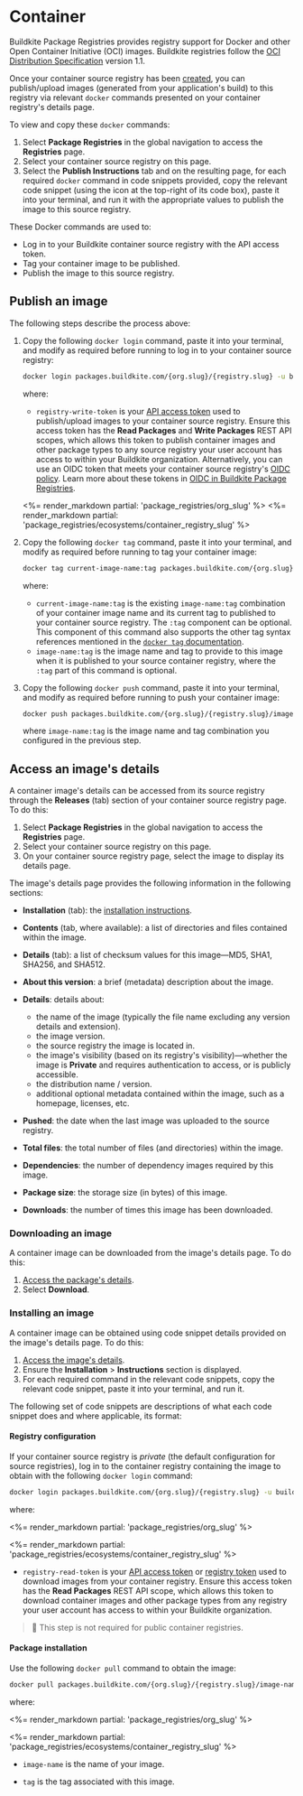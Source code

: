 # Container

Buildkite Package Registries provides registry support for Docker and other Open Container Initiative (OCI) images. Buildkite registries follow the [OCI Distribution Specification](https://github.com/opencontainers/distribution-spec) version 1.1.

Once your container source registry has been [created](/docs/package-registries/registries/manage#create-a-source-registry), you can publish/upload images (generated from your application's build) to this registry via relevant `docker` commands presented on your container registry's details page.

To view and copy these `docker` commands:

1. Select **Package Registries** in the global navigation to access the **Registries** page.
1. Select your container source registry on this page.
1. Select the **Publish Instructions** tab and on the resulting page, for each required `docker` command in code snippets provided, copy the relevant code snippet (using the icon at the top-right of its code box), paste it into your terminal, and run it with the appropriate values to publish the image to this source registry.

These Docker commands are used to:

- Log in to your Buildkite container source registry with the API access token.
- Tag your container image to be published.
- Publish the image to this source registry.

## Publish an image

The following steps describe the process above:

1. Copy the following `docker login` command, paste it into your terminal, and modify as required before running to log in to your container source registry:

    ```bash
    docker login packages.buildkite.com/{org.slug}/{registry.slug} -u buildkite -p registry-write-token
    ```

    where:
    * `registry-write-token` is your [API access token](https://buildkite.com/user/api-access-tokens) used to publish/upload images to your container source registry. Ensure this access token has the **Read Packages** and **Write Packages** REST API scopes, which allows this token to publish container images and other package types to any source registry your user account has access to within your Buildkite organization. Alternatively, you can use an OIDC token that meets your container source registry's [OIDC policy](/docs/package-registries/security/oidc#define-an-oidc-policy-for-a-registry). Learn more about these tokens in [OIDC in Buildkite Package Registries](/docs/package-registries/security/oidc).

    <%= render_markdown partial: 'package_registries/org_slug' %>
    <%= render_markdown partial: 'package_registries/ecosystems/container_registry_slug' %>

1. Copy the following `docker tag` command, paste it into your terminal, and modify as required before running to tag your container image:

    ```bash
    docker tag current-image-name:tag packages.buildkite.com/{org.slug}/{registry.slug}/image-name:tag
    ```

    where:
    * `current-image-name:tag` is the existing `image-name:tag` combination of your container image name and its current tag to published to your container source registry. The `:tag` component can be optional. This component of this command also supports the other tag syntax references mentioned in the [`docker tag` documentation](https://docs.docker.com/reference/cli/docker/image/tag/).
    * `image-name:tag` is the image name and tag to provide to this image when it is published to your source container registry, where the `:tag` part of this command is optional.

1. Copy the following `docker push` command, paste it into your terminal, and modify as required before running to push your container image:

    ```bash
    docker push packages.buildkite.com/{org.slug}/{registry.slug}/image-name:tag
    ```

    where `image-name:tag` is the image name and tag combination you configured in the previous step.

## Access an image's details

A container image's details can be accessed from its source registry through the **Releases** (tab) section of your container source registry page. To do this:

1. Select **Package Registries** in the global navigation to access the **Registries** page.
1. Select your container source registry on this page.
1. On your container source registry page, select the image to display its details page.

The image's details page provides the following information in the following sections:

- **Installation** (tab): the [installation instructions](#access-an-images-details-installing-an-image).
- **Contents** (tab, where available): a list of directories and files contained within the image.
- **Details** (tab): a list of checksum values for this image—MD5, SHA1, SHA256, and SHA512.
- **About this version**: a brief (metadata) description about the image.
- **Details**: details about:

    * the name of the image (typically the file name excluding any version details and extension).
    * the image version.
    * the source registry the image is located in.
    * the image's visibility (based on its registry's visibility)—whether the image is **Private** and requires authentication to access, or is publicly accessible.
    * the distribution name / version.
    * additional optional metadata contained within the image, such as a homepage, licenses, etc.

- **Pushed**: the date when the last image was uploaded to the source registry.
- **Total files**: the total number of files (and directories) within the image.
- **Dependencies**: the number of dependency images required by this image.
- **Package size**: the storage size (in bytes) of this image.
- **Downloads**: the number of times this image has been downloaded.

### Downloading an image

A container image can be downloaded from the image's details page. To do this:

1. [Access the package's details](#access-an-images-details).
1. Select **Download**.

### Installing an image

A container image can be obtained using code snippet details provided on the image's details page. To do this:

1. [Access the image's details](#access-an-images-details).
1. Ensure the **Installation** > **Instructions** section is displayed.
1. For each required command in the relevant code snippets, copy the relevant code snippet, paste it into your terminal, and run it.

The following set of code snippets are descriptions of what each code snippet does and where applicable, its format:

#### Registry configuration

If your container source registry is _private_ (the default configuration for source registries), log in to the container registry containing the image to obtain with the following `docker login` command:

```bash
docker login packages.buildkite.com/{org.slug}/{registry.slug} -u buildkite -p registry-read-token
```

where:

<%= render_markdown partial: 'package_registries/org_slug' %>

<%= render_markdown partial: 'package_registries/ecosystems/container_registry_slug' %>

- `registry-read-token` is your [API access token](https://buildkite.com/user/api-access-tokens) or [registry token](/docs/package-registries/registries/manage#configure-registry-tokens) used to download images from your container registry. Ensure this access token has the **Read Packages** REST API scope, which allows this token to download container images and other package types from any registry your user account has access to within your Buildkite organization.

> 📘
> This step is not required for public container registries.

#### Package installation

Use the following `docker pull` command to obtain the image:

```bash
docker pull packages.buildkite.com/{org.slug}/{registry.slug}/image-name:tag
```

where:

<%= render_markdown partial: 'package_registries/org_slug' %>

<%= render_markdown partial: 'package_registries/ecosystems/container_registry_slug' %>

- `image-name` is the name of your image.

- `tag` is the tag associated with this image.
